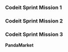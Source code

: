 ### Codeit Sprint Mission 1

### Codeit Sprint Mission 2

### Codeit Sprint Mission 3

**PandaMarket**
